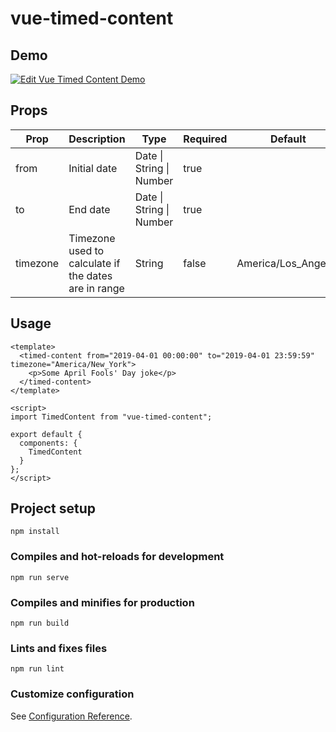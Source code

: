 # vue-timed-content

## Demo

[![Edit Vue Timed Content Demo](https://codesandbox.io/static/img/play-codesandbox.svg)](https://codesandbox.io/s/754n8y281?fontsize=14)

## Props

<table>
  <thead>
    <tr>
      <th>Prop</th>
      <th>Description</th>
      <th>Type</th>
      <th>Required</th>
      <th>Default</th>
    </tr>
  </thead>
  <tbody>
    <tr>
      <td>from</td>
      <td>Initial date</td>
      <td>Date | String | Number</td>
      <td>true</td>
      <td></td>
    </tr>
    <tr>
      <td>to</td>
      <td>End date</td>
      <td>Date | String | Number</td>
      <td>true</td>
      <td></td>
    </tr>
    <tr>
      <td>timezone</td>
      <td>Timezone used to calculate if the dates are in range</td>
      <td>String</td>
      <td>false</td>
      <td>America/Los_Angeles</td>
    </tr>
  </tbody>
</table>

## Usage
```vue
<template>
  <timed-content from="2019-04-01 00:00:00" to="2019-04-01 23:59:59" timezone="America/New_York">
    <p>Some April Fools' Day joke</p>
  </timed-content>
</template>

<script>
import TimedContent from "vue-timed-content";

export default {
  components: {
    TimedContent
  }
};
</script>
```

## Project setup

```
npm install
```

### Compiles and hot-reloads for development

```
npm run serve
```

### Compiles and minifies for production

```
npm run build
```

### Lints and fixes files

```
npm run lint
```

### Customize configuration

See [Configuration Reference](https://cli.vuejs.org/config/).
